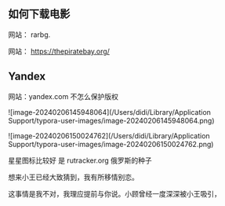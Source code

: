 ## 如何下载电影



网站： rarbg.

网站： https://thepiratebay.org/







## Yandex

网站：yandex.com    不怎么保护版权

![image-20240206145948064](/Users/didi/Library/Application Support/typora-user-images/image-20240206145948064.png)

![image-20240206150024762](/Users/didi/Library/Application Support/typora-user-images/image-20240206150024762.png)

星星图标比较好  是 rutracker.org   俄罗斯的种子





想来小王已经大致猜到，我有所移情别恋。

这事情是我不对，我理应提前与你说。小顾曾经一度深深被小王吸引，

